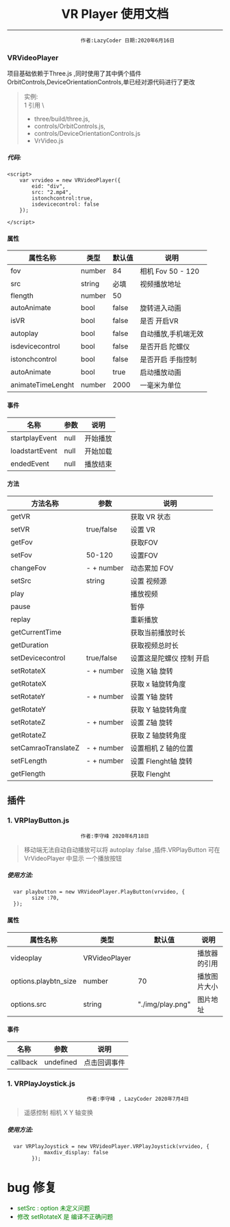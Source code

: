 ﻿# <center> VR Player 使用文档
***
							作者:LazyCoder 日期:2020年6月16日

### VRVideoPlayer
项目基础依赖于Three.js ,同时使用了其中俩个插件 OrbitControls,DeviceOrientationControls,单已经对源代码进行了更改

> 实例: \
> 1 引用 \
> * three/build/three.js,
> * controls/OrbitControls.js,
> * controls/DeviceOrientationControls.js
> * VrVideo.js

##### 代码:
	<script>
        var vrvideo = new VRVideoPlayer({
            eid: "div",
            src: "2.mp4",
            istonchcontrol:true,
            isdevicecontrol: false
        });

    </script>

#### 属性

| 属性名称   |类型  |默认值  | 说明      |
|------------|------|--------|-----------|
|fov|number|84|相机 Fov  50 - 120|
|src|string|必填|视频播放地址|
|flength|number|50| |
|autoAnimate|bool|false| 旋转进入动画|
|isVR|bool |false| 是否 开启VR|
|autoplay|bool|false|自动播放,手机端无效|
|isdevicecontrol|bool| false| 是否开启 陀螺仪|
|istonchcontrol|bool|false|是否开启 手指控制|
|autoAnimate|bool|true|启动播放动画|
|animateTimeLenght|number|2000| 一毫米为单位 |

#### 事件

| 名称   |参数  | 说明      |
|------------|------|--------|
|startplayEvent|null|开始播放|
|loadstartEvent|null|开始加载|
|endedEvent|null|播放结束|



#### 方法

| 方法名称|参数|说明|
|-----|----|----|
|getVR||获取 VR 状态|
|setVR|true/false|设置 VR|
|getFov||获取FOV|     
|setFov|50-120|设置FOV|
|changeFov|- + number|动态累加 FOV|
|setSrc|string|设置 视频源|
|play||播放视频|
|pause||暂停|
|replay||重新播放|
|getCurrentTime||获取当前播放时长|
|getDuration||获取视频总时长|
|setDevicecontrol|true/false|设置这是陀螺仪 控制 开启|
|setRotateX|- + number|设施 X轴 旋转|
|getRotateX||获取 x 轴旋转角度|
|setRotateY|- + number| 设置 Y轴 旋转|
|getRotateY||获取 Y 轴旋转角度|
|setRotateZ|- + number|设置 Z轴 旋转|
|getRotateZ|| 获取 Z 轴旋转角度|
|setCamraoTranslateZ|- + number|设置相机 Z 轴的位置|
|setFLength|- + number|设置 Flenght轴 旋转|
|getFlength||获取 Flenght|



## 插件
### 1. VRPlayButton.js
                            作者:李守峰 2020年6月18日
> 移动端无法自动自动播放可以将 autoplay :false ,插件.VRPlayButton
> 可在VrVideoPlayer 中显示 一个播放按钮

##### 使用方法:
      var playbutton = new VRVideoPlayer.PlayButton(vrvideo, {
            size :70,
      });


#### 属性

| 属性名称   |类型  |默认值  | 说明      |
|------------|------|--------|-----------|
|videoplay|VRVideoPlayer||播放器的引用|
|options.playbtn_size| number|70| 播放图片大小|
|options.src|string|"./img/play.png"| 图片地址|
 
#### 事件

| 名称   |参数  | 说明      |
|------------|------|--------|
|callback|undefined|点击回调事件|
### 1. VRPlayJoystick.js
                              作者:李守峰 , LazyCoder 2020年7月4日 
 > 遥感控制 相机 X Y 轴变换
##### 使用方法:
      var VRPlayJoystick = new VRVideoPlayer.VRPlayJoystick(vrvideo, {
                maxdiv_display: false
            });






   
# bug 修复 
* <span style = "color:green"> setSrc : option 未定义问题 
* <span style = "color:green">  修改 setRotateX 是 编译不正确问题

